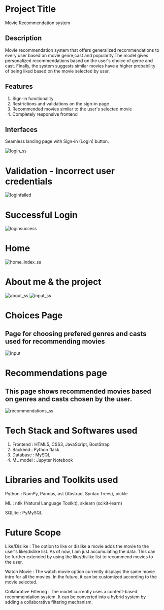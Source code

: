 # Project Title
Movie Recommendation system

## Description
Movie recommendation system that offers generalized recommendations to every user based on movie genre,cast and popularity.The model gives personalized recommendations based on the user's choice of genre and cast. Finally, the system suggests similar movies have a higher probability of being liked based on the movie selected by user.

## Features
1. Sign-in functionality
2. Restrictions and validations on the sign-in page
3. Recommended movies similar to the user's selected movie
4. Completely responsive frontend

## Interfaces
Seamless landing page with Sign-in (Login) button.

![login_ss](https://user-images.githubusercontent.com/116378322/229329399-4ee7ed79-7984-455a-974c-bb16aa2c20da.png)

# Validation - Incorrect user credentials

![loginfailed](https://user-images.githubusercontent.com/116378322/229329402-fb47cd7f-20c9-4f58-a985-3b5f48f37d4c.png)

# Successful Login
![loginsuccess](https://user-images.githubusercontent.com/116378322/229329406-29b85060-ceea-4863-8d58-9c7539d821e6.png)

# Home
![home_index_ss](https://user-images.githubusercontent.com/116378322/229329408-ef86f325-ce60-406f-92ab-bde4e96be4f3.png)

# About me & the project 
![about_ss](https://user-images.githubusercontent.com/116378322/229329411-2d27792e-2b24-4f42-83d5-f2489432b016.png)
![input_ss](https://user-images.githubusercontent.com/116378322/229330067-a165ef3c-4b9d-4b74-8060-70764e68de57.png)

# Choices Page 
## Page for choosing prefered genres and casts used for recommending movies


![Input](https://user-images.githubusercontent.com/116378322/229329421-7cfe8620-01e7-4c91-9660-e2c25962b69a.png)

# Recommendations page
## This page shows recommended movies based on genres and casts chosen by the user.

![recommendations_ss](https://user-images.githubusercontent.com/116378322/229329423-bcc71970-5c70-4f99-81a4-22623b127753.png)

# Tech Stack and Softwares used
1. Frontend : HTML5, CSS3, JavaScript, BootStrap
2. Backend : Python flask
3. Database : MySQL
4. ML model : Jupyter Notebook

# Libraries and Toolkits used
Python : NumPy, Pandas, ast (Abstract Syntax Trees), pickle

ML : ntlk (Natural Language Toolkit), sklearn (scikit-learn)

SQLite : PyMySQL

# Future Scope
Like/Dislike : The option to like or dislike a movie adds the movie to the user's like/dislike list. As of now, I am just accumulating the data. This can be further extended by using the like/dislike list to recommend movies to the user.

Watch Movie : The watch movie option currently displays the same movie intro for all the movies. In the future, it can be customized according to the movie selected.

Collabrative Filtering : The model currently uses a content-based recommendation system. It can be converted into a hybrid system by adding a collaborative filtering mechanism.


